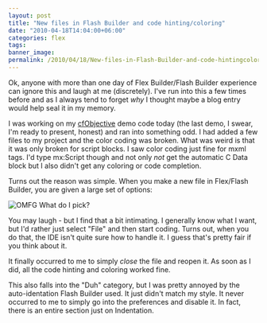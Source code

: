 ```yaml
---
layout: post
title: "New files in Flash Builder and code hinting/coloring"
date: "2010-04-18T14:04:00+06:00"
categories: flex 
tags: 
banner_image: 
permalink: /2010/04/18/New-files-in-Flash-Builder-and-code-hintingcoloring
---
```


Ok, anyone with more than one day of Flex Builder/Flash Builder experience can ignore this and laugh at me (discretely). I've run into this a few times before and as I always tend to forget <i>why</i> I thought maybe a blog entry would help seal it in my memory.

I was working on my <a href="http://www.cfobjective.com">cfObjective</a> demo code today (the last demo, I swear, I'm ready to present, honest) and ran into something odd. I had added a few files to my project and the color coding was broken. What was weird is that it was only broken for script blocks. I saw color coding just fine for mxml tags. I'd type mx:Script though and not only <i>not</i> get the automatic C Data block but I also didn't get any coloring or code completion. 

Turns out the reason was simple. When you make a new file in Flex/Flash Builder, you are given a large set of options: 

<img src="https://static.raymondcamden.com/images/Screen shot 2010-04-18 at 12.45.09 PM.png" title="OMFG What do I pick?" />

You may laugh - but I find that a bit intimating. I generally know what I want, but I'd rather just select "File" and then start coding. Turns out, when you do that, the IDE isn't quite sure how to handle it. I guess that's pretty fair if you think about it. 

It finally occurred to me to simply <i>close</i> the file and reopen it. As soon as I did, all the code hinting and coloring worked fine. 

This also falls into the "Duh" category, but I was pretty annoyed by the auto-identation Flash Builder used. It just didn't match my style. It never occurred to me to simply go into the preferences and disable it. In fact, there is an entire section just on Indentation.